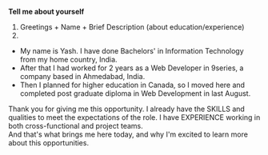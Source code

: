 **Tell me about yourself**    
1. Greetings + Name + Brief Description (about education/experience)   
2. 
- My name is Yash. I have done Bachelors' in Information Technology from my home country, India. 
- After that I had worked for 2 years as a Web Developer in 9series, a company based in Ahmedabad, India.
- Then I planned for higher education in Canada, so I moved here and completed post graduate diploma in Web Development in last August.   

Thank you for giving me this opportunity. I already have the SKILLS and qualities to meet the expectations of the role. I have EXPERIENCE working in both cross-functional and project teams.  
And that's what brings me here today, and why I'm excited to learn more about this opportunities.
